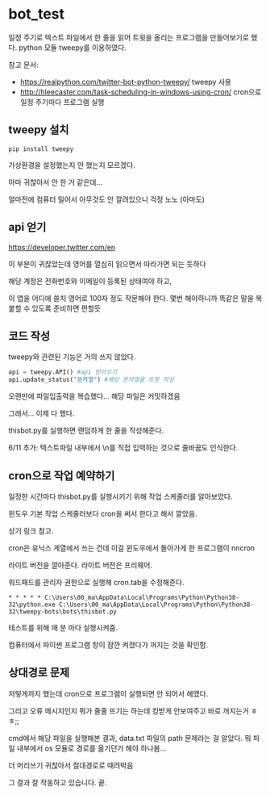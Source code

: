 # bot_test

일정 주기로 텍스트 파일에서 한 줄을 읽어 트윗을 올리는 프로그램을 만들어보기로 했다.
python 모듈 tweepy를 이용하였다.

참고 문서:

* https://realpython.com/twitter-bot-python-tweepy/ tweepy 사용
* http://hleecaster.com/task-scheduling-in-windows-using-cron/ cron으로 일정 주기마다 프로그램 실행

## tweepy 설치

```
pip install tweepy
```

가상환경을 설정했는지 안 했는지 모르겠다.

아마 귀찮아서 안 한 거 같은데...

얼마전에 컴퓨터 밀어서 아무것도 안 깔려있으니 걱정 노노 (아마도)

## api 얻기

https://developer.twitter.com/en

이 부분이 귀찮았는데 영어를 열심히 읽으면서 따라가면 되는 듯하다

해당 계정은 전화번호와 이메일이 등록된 상태여야 하고,

이 앱을 어디에 쓸지 영어로 100자 정도 작문해야 한다. 몇번 해야하니까 똑같은 말을 복붙할 수 있도록 준비하면 편할듯 

## 코드 작성

tweepy와 관련된 기능은 거의 쓰지 않았다.

```python
api = tweepy.API() #api 받아오기
api.update_status("문자열") #해당 문자열을 트윗 작성
```

오랜만에 파일입출력을 복습했다... 해당 파일은 커밋하겠음

그래서... 이제 다 했다.

thisbot.py를 실행하면 랜덤하게 한 줄을 작성해준다.

6/11 추가: 텍스트파일 내부에서 \n를 직접 입력하는 것으로 줄바꿈도 인식한다. 

## cron으로 작업 예약하기

일정한 시간마다 thisbot.py를 실행시키기 위해 작업 스케줄러를 알아보았다.

윈도우 기본 작업 스케줄러보다 cron을 써서 한다고 해서 깔았음.

상기 링크 참고.

cron은 유닉스 계열에서 쓰는 건데 이걸 윈도우에서 돌아가게 한 프로그램이 nncron

라이트 버전을 깔아준다. 라이트 버전은 프리웨어.

워드패드를 관리자 권한으로 실행해 cron.tab을 수정해준다.

```
* * * * * C:\Users\00_ma\AppData\Local\Programs\Python\Python38-32\python.exe C:\Users\00_ma\AppData\Local\Programs\Python\Python38-32\tweepy-bots\bots\thisbot.py
```

테스트를 위해 매 분 마다 실행시켜줌.

컴퓨터에서 파이썬 프로그램 창이 잠깐 켜졌다가 꺼지는 것을 확인함.

## 상대경로 문제

저렇게까지 했는데 cron으로 프로그램이 실행되면 안 되어서 헤맸다.

그리고 오류 메시지인지 뭐가 줄줄 뜨기는 하는데 킹받게 안보여주고 바로 꺼지는거 ㅎㅎ;;

cmd에서 해당 파일을 실행해본 결과, data.txt 파일의 path 문제라는 걸 알았다. 뭐 파일 내부에서 os 모듈로 경로를 옮기던가 해야 하나봄...

더 머리쓰기 귀찮아서 절대경로로 때려박음

그 결과 잘 작동하고 있습니다. 끝.


